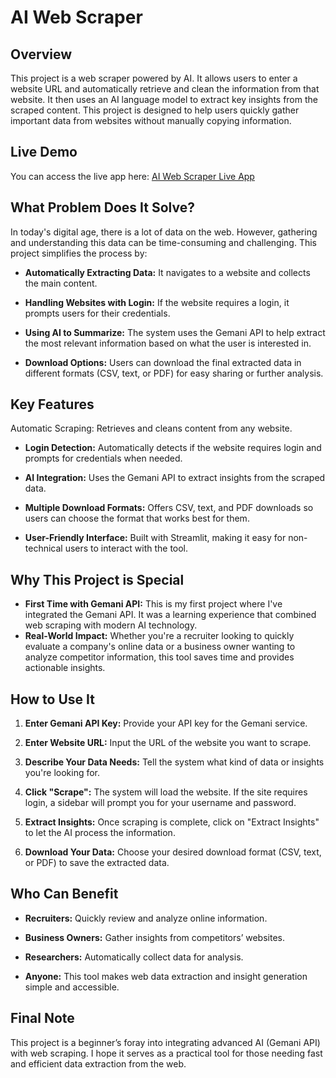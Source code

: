 # AI Web Scraper

## Overview
This project is a web scraper powered by AI. It allows users to enter a website URL and automatically retrieve and clean the information from that website. It then uses an AI language model to extract key insights from the scraped content. This project is designed to help users quickly gather important data from websites without manually copying information.

## Live Demo
You can access the live app here: [AI Web Scraper Live App]() 

## What Problem Does It Solve?
In today's digital age, there is a lot of data on the web. However, gathering and understanding this data can be time-consuming and challenging. This project simplifies the process by:

- **Automatically Extracting Data:** It navigates to a website and collects the main content.

- **Handling Websites with Login:** If the website requires a login, it prompts users for their credentials.

- **Using AI to Summarize:** The system uses the Gemani API to help extract the most relevant information based on what the user is interested in.

- **Download Options:** Users can download the final extracted data in different formats (CSV, text, or PDF) for easy sharing or further analysis.

## Key Features
Automatic Scraping: Retrieves and cleans content from any website.

- **Login Detection:** Automatically detects if the website requires login and prompts for credentials when needed.

- **AI Integration:** Uses the Gemani API to extract insights from the scraped data.

- **Multiple Download Formats:** Offers CSV, text, and PDF downloads so users can choose the format that works best for them.

- **User-Friendly Interface:** Built with Streamlit, making it easy for non-technical users to interact with the tool.

## Why This Project is Special
- **First Time with Gemani API:** This is my first project where I've integrated the Gemani API. It was a learning experience that combined web scraping with modern AI technology.
- **Real-World Impact:** Whether you're a recruiter looking to quickly evaluate a company's online data or a business owner wanting to analyze competitor information, this tool saves time and provides actionable insights.

## How to Use It
1. **Enter Gemani API Key:** Provide your API key for the Gemani service.

2. **Enter Website URL:** Input the URL of the website you want to scrape.

3. **Describe Your Data Needs:** Tell the system what kind of data or insights you're looking for.

4. **Click "Scrape":** The system will load the website. If the site requires login, a sidebar will prompt you for your username and password.

5. **Extract Insights:** Once scraping is complete, click on "Extract Insights" to let the AI process the information.

6. **Download Your Data:** Choose your desired download format (CSV, text, or PDF) to save the extracted data.

## Who Can Benefit
- **Recruiters:** Quickly review and analyze online information.

- **Business Owners:** Gather insights from competitors’ websites.

- **Researchers:** Automatically collect data for analysis.

- **Anyone:** This tool makes web data extraction and insight generation simple and accessible.

## Final Note
This project is a beginner’s foray into integrating advanced AI (Gemani API) with web scraping. I hope it serves as a practical tool for those needing fast and efficient data extraction from the web.
